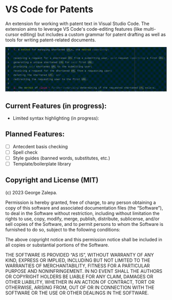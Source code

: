 # VS Code for Patents
An extension for working with patent text in Visual Studio Code. The extension aims to leverage VS Code's code-editing features (like multi-cursor editing) but includes a custom grammar for patent drafting as well as tools for writing patent-related documents.

![demo of extension](https://raw.githubusercontent.com/zalepa/vs-code-patent/main/docs/demo.gif)

## Current Features (in progress):

* Limited syntax highlighting (in progress):

## Planned Features:

- [ ] Antecdent basis checking
- [ ] Spell check
- [ ] Style guides (banned words, substitutes, etc.)
- [ ] Template/boilerplate library

## Copyright and License (MIT)
(c) 2023 George Zalepa. 

Permission is hereby granted, free of charge, to any person obtaining a copy of this software and associated documentation files (the “Software”), to deal in the Software without restriction, including without limitation the rights to use, copy, modify, merge, publish, distribute, sublicense, and/or sell copies of the Software, and to permit persons to whom the Software is furnished to do so, subject to the following conditions:

The above copyright notice and this permission notice shall be included in all copies or substantial portions of the Software.

THE SOFTWARE IS PROVIDED “AS IS”, WITHOUT WARRANTY OF ANY KIND, EXPRESS OR IMPLIED, INCLUDING BUT NOT LIMITED TO THE WARRANTIES OF MERCHANTABILITY, FITNESS FOR A PARTICULAR PURPOSE AND NONINFRINGEMENT. IN NO EVENT SHALL THE AUTHORS OR COPYRIGHT HOLDERS BE LIABLE FOR ANY CLAIM, DAMAGES OR OTHER LIABILITY, WHETHER IN AN ACTION OF CONTRACT, TORT OR OTHERWISE, ARISING FROM, OUT OF OR IN CONNECTION WITH THE SOFTWARE OR THE USE OR OTHER DEALINGS IN THE SOFTWARE.


